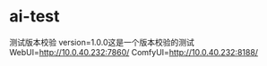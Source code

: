 # ai-test
测试版本校验 version=1.0.0这是一个版本校验的测试
WebUI=http://10.0.40.232:7860/
ComfyUI=http://10.0.40.232:8188/
